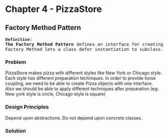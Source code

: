 ﻿# Chapter 4 - PizzaStore

## Factory Method Pattern

<pre>
<font size="3"><b>Definition</b></font>:
<b>The Factory Method Pattern</b> defines an interface for creating an object, but lets subclasses decide which class to instantiate.
Factory Method lets a class defer instantiation to subclass.
</pre>

### Problem
PizzaStore makes pizza with different styles like New York or Chicago style. Each style has different preparation techniques.
In order to provide loose coupling, we need to be able to create Pizza objects with one interface.
Also we should be able to apply different techniques after preparation (eg: New york style is circle, Chicago style is square)  

### Design Principles
Depend upon abstractions. Do not depend upon concrete classes.

### Solution